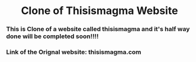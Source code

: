 <h1 align="center">Clone of Thisismagma Website </h1>
<h3>This is Clone of a website called thisismagma and it's half way done will be completed soon!!!!</h3>

<h3>Link of the Orignal website: thisismagma.com</h3>
